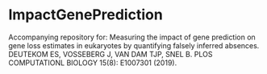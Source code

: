 # ImpactGenePrediction
Accompanying repository for: Measuring the impact of gene prediction on gene loss estimates in eukaryotes by quantifying falsely inferred absences. DEUTEKOM ES, VOSSEBERG J, VAN DAM TJP, SNEL B. PLOS COMPUTATIONL BIOLOGY 15(8): E1007301 (2019).

